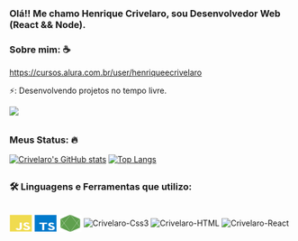 ### Olá!!  Me chamo Henrique Crivelaro, sou Desenvolvedor Web (React && Node).



###  Sobre mim: ☕

https://cursos.alura.com.br/user/henriqueecrivelaro

⚡: Desenvolvendo projetos no tempo livre.

 
<div> 
  <a href="https://www.linkedin.com/in/henrique-crivelaro-072025215/" target="_blank"><img src="https://img.shields.io/badge/-LinkedIn-%230077B5?style=for-the-badge&logo=linkedin&logoColor=white" target="_blank"></a> 
  
</div>

##

### Meus Status: :fire:

[![Crivelaro's GitHub stats](https://github-readme-stats.vercel.app/api?username=crivelarohenrique)](https://github.com/crivelarohenrique/github-readme-stats)
[![Top Langs](https://github-readme-stats.vercel.app/api/top-langs/?username=crivelarohenrique)](https://github.com/crivelarohenrique/github-readme-stats)



##

### :hammer_and_wrench: Linguagens e Ferramentas que utilizo:

<div style="display: inline_block"><br>
  <img align="center" alt="Crivelaro-Js" height="30" width="40" src="https://raw.githubusercontent.com/devicons/devicon/master/icons/javascript/javascript-plain.svg">
  <img align="center" alt="Crivelaro-Ts" height="30" width="40" src="https://raw.githubusercontent.com/devicons/devicon/master/icons/typescript/typescript-plain.svg">
  <img align="center" alt="Crivelaro-Node" height="30" width="40" src="https://raw.githubusercontent.com/devicons/devicon/master/icons/nodejs/nodejs-plain.svg"">
   <img align="center" alt="Crivelaro-Css3" height="30" width="40" src="https://cdn.jsdelivr.net/gh/devicons/devicon@latest/icons/css3/css3-original.svg" />
   <img align="center" alt="Crivelaro-HTML" height="30" width="40"src="https://cdn.jsdelivr.net/gh/devicons/devicon@latest/icons/html5/html5-original.svg" />
   <img align="center" alt="Crivelaro-React" height="30" width="40" src="https://cdn.jsdelivr.net/gh/devicons/devicon@latest/icons/react/react-original.svg" />
          
          
          
 
</div>
  

